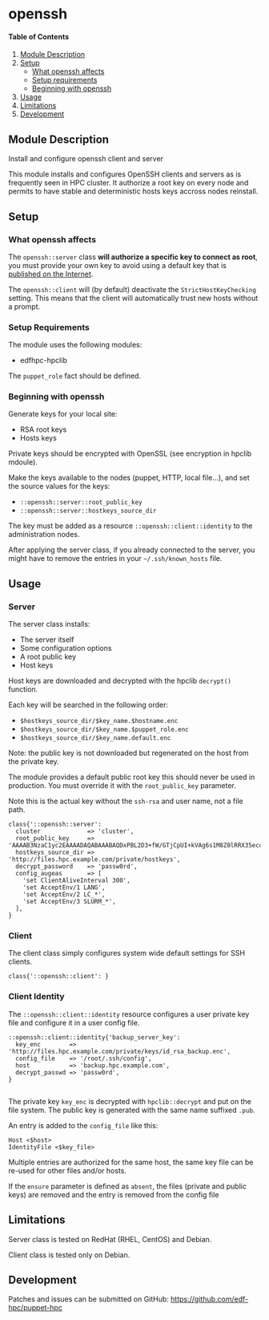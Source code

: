 # openssh

#### Table of Contents

1. [Module Description](#module-description)
2. [Setup](#setup)
    * [What openssh affects](#what-openssh-affects)
    * [Setup requirements](#setup-requirements)
    * [Beginning with openssh](#beginning-with-openssh)
3. [Usage](#usage)
4. [Limitations](#limitations)
5. [Development](#development)

## Module Description
Install and configure openssh client and server

This module installs and configures OpenSSH clients and servers as is
frequently seen in HPC cluster. It authorize a root key on every node and
permits to have stable and deterministic hosts keys accross nodes reinstall.

## Setup

### What openssh affects

The `openssh::server` class **will authorize a specific key to connect as
root**, you must provide your own key to avoid using a default key that is
[published on the Internet](https://github.com/edf-hpc/puppet-hpc/tree/master/puppet-config/modules/openssh/files).

The `openssh::client` will (by default) deactivate the `StrictHostKeyChecking` 
setting. This means that the client will automatically trust new hosts without
a prompt.

### Setup Requirements

The module uses the following modules:

* edfhpc-hpclib

The ``puppet_role`` fact should be defined.

### Beginning with openssh

Generate keys for your local site:

* RSA root keys
* Hosts keys

Private keys should be encrypted with OpenSSL (see encryption in hpclib mdoule).

Make the keys available to the nodes (puppet, HTTP, local file...), and set
the source values for the keys: 

* `::openssh::server::root_public_key`
* `::openssh::server::hostkeys_source_dir`

The key must be added as a resource ``::openssh::client::identity`` to the
administration nodes.

After applying the server class, if you already connected to the server, you
might have to remove the entries in your `~/.ssh/known_hosts` file.

## Usage

### Server

The server class installs:

- The server itself
- Some configuration options
- A root public key
- Host keys

Host keys are downloaded and decrypted with the hpclib ``decrypt()`` function.

Each key will be searched in the following order:

- ``$hostkeys_source_dir/$key_name.$hostname.enc``
- ``$hostkeys_source_dir/$key_name.$puppet_role.enc``
- ``$hostkeys_source_dir/$key_name.default.enc``

Note: the public key is not downloaded but regenerated on the host from the
private key.

The module provides a default public root key this should never be used in
production. You must override it with the `root_public_key` parameter.

Note this is the actual key without the `ssh-rsa` and user name, not a
file path.

```
class{'::openssh::server':
  cluster             => 'cluster',
  root_public_key     => 'AAAAB3NzaC1yc2EAAAADAQABAAABAQDxPBL2D3+fW/GTjCpUI+kVAg6s1M8Z0lRRX35ecodrgz09X70tMFC2h9brXrY2557abUX3jy+0khEV81p24havY9Zi6+7rAqaB3ehCwIPTRT0vqCmHzWSOwK6WJbtur2xnXGvlwM/ngtE/RfUfbPU0Kvb6DG+kWedzi3stwyF4mRkOUahg2l0h+hKHHo46XJFI/bUfNP1ybFSAWYdkYP5Fy2pXK8JdUnYIp5wQIU6waeGUf/fEHPlyZC9fGWqygtSzOCXo3v7KQP9OLW9bupOuXi8zTt4fDKB9qQRjezt4sgnhG/yd/UwQupenIMh2m3DMAX2/e0+w6b1ORP8lzCpd',
  hostkeys_source_dir => 'http://files.hpc.example.com/private/hostkeys',
  decrypt_password    => 'passw0rd',
  config_augeas       => [
    'set ClientAliveInterval 300',
    'set AcceptEnv/1 LANG',
    'set AcceptEnv/2 LC_*',
    'set AcceptEnv/3 SLURM_*',
  ],
}
```

### Client

The client class simply configures system wide default settings for SSH
clients.

```
class{'::openssh::client': }
```

### Client Identity

The ``::openssh::client::identity`` resource configures a user private key file
and configure it in a user config file.

```
::openssh::client::identity{'backup_server_key':
  key_enc        => 'http://files.hpc.example.com/private/keys/id_rsa_backup.enc',
  config_file    => '/root/.ssh/config',
  host           => 'backup.hpc.example.com',
  decrypt_passwd => 'passw0rd',
}
  
```

The private key ``key_enc`` is decrypted with `hpclib::decrypt` and
put on the file system. The public key is generated with the same name
suffixed `.pub`.

An entry is added to the ``config_file`` like this:
```
Host <$host>
IdentityFile <$key_file>
```

Multiple entries are authorized for the same host, the same key file
can be re-used for other files and/or hosts.

If the `ensure` parameter is defined as `absent`, the files (private
and public keys) are removed and the entry is removed from the config
file


## Limitations

Server class is tested on RedHat (RHEL, CentOS) and Debian.

Client class is tested only on Debian.

## Development

Patches and issues can be submitted on GitHub:
https://github.com/edf-hpc/puppet-hpc
